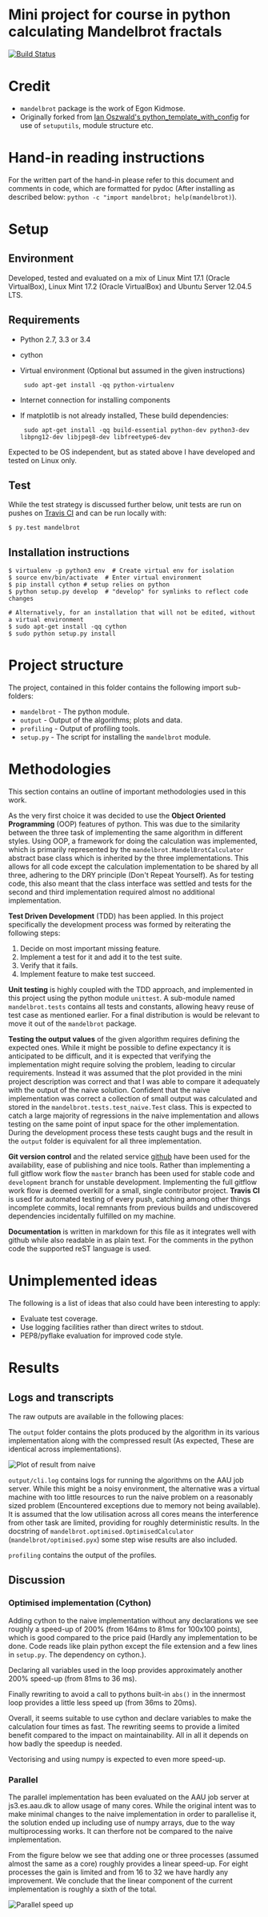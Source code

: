 # Mini project for course in python calculating Mandelbrot fractals #

[![Build Status](https://travis-ci.org/kidmose/python-course.svg?branch=master)](https://travis-ci.org/kidmose/python-course)

# Credit
 * `mandelbrot` package is the work of Egon Kidmose.
 * Originally forked from [Ian Oszwald's python\_template\_with_config](https://github.com/ianozsvald/python_template_with_config) for use of `setuputils`, module structure etc.

# Hand-in reading instructions
For the written part of the hand-in please refer to this document and comments in code, which are formatted for pydoc (After installing as described below: `python -c "import mandelbrot; help(mandelbrot)`).

# Setup

## Environment
Developed, tested and evaluated on a mix of Linux Mint 17.1 (Oracle VirtualBox), Linux Mint 17.2 (Oracle VirtualBox) and Ubuntu Server 12.04.5 LTS.

## Requirements

 * Python 2.7, 3.3 or 3.4
 * cython
 * Virtual environment (Optional but assumed in the given instructions)

		sudo apt-get install -qq python-virtualenv

 * Internet connection for installing components
 * If matplotlib is not already installed, These build dependencies:
 
        sudo apt-get install -qq build-essential python-dev python3-dev libpng12-dev libjpeg8-dev libfreetype6-dev

 
Expected to be OS independent, but as stated above I have developed and tested on Linux only.

## Test

While the test strategy is discussed further below, unit tests are run on pushes on [Travis CI](https://travis-ci.org/kidmose/python-course) and can be run locally with:

	$ py.test mandelbrot

## Installation instructions

	$ virtualenv -p python3 env  # Create virtual env for isolation
	$ source env/bin/activate  # Enter virtual environment
	$ pip install cython # setup relies on python
    $ python setup.py develop  # "develop" for symlinks to reflect code changes
	
	# Alternatively, for an installation that will not be edited, without a virtual environment
	$ sudo apt-get install -qq cython
    $ sudo python setup.py install

# Project structure

The project, contained in this folder contains the following import sub-folders:

 * `mandelbrot` - The python module.
 * `output` - Output of the algorithms; plots and data.
 * `profiling` - Output of profiling tools.
 * `setup.py` - The script for installing the `mandelbrot` module.
 
# Methodologies

This section contains an outline of important methodologies used in this work.

As the very first choice it was decided to use the **Object Oriented Programming** (OOP) features of python.
This was due to the similarity between the three task of implementing the same algorithm in different styles.
Using OOP, a framework for doing the calculation was implemented, which is primarily represented by the `mandelbrot.MandelBrotCalculator` abstract base class which is inherited by the three implementations.
This allows for all code except the calculation implementation to be shared by all three, adhering to the DRY principle (Don't Repeat Yourself).
As for testing code, this also meant that the class interface was settled and tests for the second and third implementation required almost no additional implementation.

**Test Driven Development** (TDD) has been applied.
In this project specifically the development process was formed by reiterating the following steps:

 1. Decide on most important missing feature.
 2. Implement a test for it and add it to the test suite.
 3. Verify that it fails.
 4. Implement feature to make test succeed.

**Unit testing** is highly coupled with the TDD approach, and implemented in this project using the python module `unittest`.
A sub-module named `mandelbrot.tests` contains all tests and constants, allowing heavy reuse of test case as mentioned earlier.
For a final distribution is would be relevant to move it out of the `mandelbrot` package.

**Testing the output values** of the given algorithm requires defining the expected ones.
While it might be possible to define expectancy it is anticipated to be difficult, and it is expected that verifying the implementation might require solving the problem, leading to circular requirements.
Instead it was assumed that the plot provided in the mini project description was correct and that I was able to compare it adequately with the output of the naive solution.
Confident that the naive implementation was correct a collection of small output was calculated and stored in the `mandelbrot.tests.test_naive.Test` class.
This is expected to catch a large majority of regressions in the naive implementation and allows testing on the same point of input space for the other implementation.
During the development process these tests caught bugs and the result in the `output` folder is equivalent for all three implementation. 

**Git version control** and the related service [github](https://www.github.com) have been used for the availability, ease of publishing and nice tools.
Rather than implementing a full gitflow work flow the `master` branch has been used for stable code and `development` branch for unstable development.
Implementing the full gitflow work flow is deemed overkill for a small, single contributor project.
**Travis CI** is used for automated testing of every push, catching among other things incomplete commits, local remnants from previous builds and undiscovered dependencies incidentally fulfilled on my machine.

**Documentation** is written in markdown for this file as it integrates well with github while also readable in as plain text.
For the comments in the python code the supported reST language is used.

# Unimplemented ideas

The following is a list of ideas that also could have been interesting to apply:

 * Evaluate test coverage.
 * Use logging facilities rather than direct writes to stdout.
 * PEP8/pyflake evaluation for improved code style.

# Results

## Logs and transcripts

The raw outputs are available in the following places:

The `output` folder contains the plots produced by the algorithm in its various implementation along with the compressed result (As expected, These are identical across implementations).

![Plot of result from naive](output/naive_plot.png "Plot of result for naive implementation (Representative of all three implementations)")

`output/cli.log` contains logs for running the algorithms on the AAU job server.
While this might be a noisy environment, the alternative was a virtual machine with too little resources to run the naive problem on a reasonably sized problem (Encountered exceptions due to memory not being available).
It is assumed that the low utilisation across all cores means the interference from other task are limited, providing for roughly deterministic results.
In the docstring of `mandelbrot.optimised.OptimisedCalculator` (`mandelbrot/optimised.pyx`) some step wise results are also included.

`profiling` contains the output of the profiles.

## Discussion

### Optimised implementation (Cython)

Adding cython to the naive implementation without any declarations we see roughly a speed-up of 200% (from 164ms to 81ms for 100x100 points), which is good compared to the price paid (Hardly any implementation to be done. Code reads like plain python except the file extension and a few lines in `setup.py`. The dependency on cython.).

Declaring all variables used in the loop provides approximately another 200% speed-up (from 81ms to 36 ms).

Finally rewriting to avoid a call to pythons built-in `abs()` in the innermost loop provides a little less speed up (from 36ms to 20ms).

Overall, it seems suitable to use cython and declare variables to make the calculation four times as fast.
The rewriting seems to provide a limited benefit compared to the impact on maintainability.
All in all it depends on how badly the speedup is needed.

Vectorising and using numpy is expected to even more speed-up.

### Parallel

The parallel implementation has been evaluated on the AAU job server at js3.es.aau.dk to allow usage of many cores.
While the original intent was to make minimal changes to the naive implementation in order to parallelise it, the solution ended up including use of numpy arrays, due to the way multiprocessing works.
It can therfore not be compared to the naive implementation.

From the figure below we see that adding one or three processes (assumed almost the same as a core) roughly provides a linear speed-up.
For eight processes the gain is limited and from 16 to 32 we have hardly any improvement.
We conclude that the linear component of the current implementation is roughly a sixth of the total.

![Parallel speed up](output/parallel_speed_up.png "Speed up for adding more processes to the parallel implementation")
